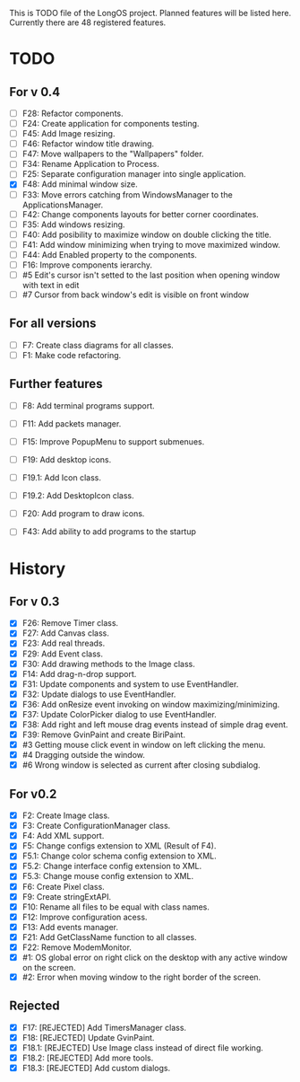 This is TODO file of the LongOS project. Planned features will be listed here.
Currently there are 48 registered features.

TODO
========

For v 0.4
--------
- [ ] F28: Refactor components.
- [ ] F24: Create application for components testing.
- [ ] F45: Add Image resizing.
- [ ] F46: Refactor window title drawing.
- [ ] F47: Move wallpapers to the "Wallpapers" folder.
- [ ] F34: Rename Application to Process.
- [ ] F25: Separate configuration manager into single application.
- [X] F48: Add minimal window size.
- [ ] F33: Move errors catching from WindowsManager to the ApplicationsManager.
- [ ] F42: Change components layouts for better corner coordinates.
- [ ] F35: Add windows resizing.
- [ ] F40: Add posibility to maximize window on double clicking the title.
- [ ] F41: Add window minimizing when trying to move maximized window.
- [ ] F44: Add Enabled property to the components.
- [ ] F16: Improve components ierarchy.
- [ ] #5 Edit's cursor isn't setted to the last position when opening window with text in edit
- [ ] #7 Cursor from back window's edit is visible on front window

For all versions
--------
- [ ] F7: Create class diagrams for all classes.
- [ ] F1: Make code refactoring.

Further features
--------
- [ ] F8: Add terminal programs support.
- [ ] F11: Add packets manager.
- [ ] F15: Improve PopupMenu to support submenues.
- [ ] F19: Add desktop icons.
- [ ] F19.1: Add Icon class.
- [ ] F19.2: Add DesktopIcon class.
- [ ] F20: Add program to draw icons.
- [ ] F43: Add ability to add programs to the startup



History
========

For v 0.3
--------
- [X] F26: Remove Timer class.
- [X] F27: Add Canvas class.
- [X] F23: Add real threads.
- [X] F29: Add Event class.
- [X] F30: Add drawing methods to the Image class.
- [X] F14: Add drag-n-drop support.
- [X] F31: Update components and system to use EventHandler.
- [X] F32: Update dialogs to use EventHandler.
- [X] F36: Add onResize event invoking on window maximizing/minimizing.
- [X] F37: Update ColorPicker dialog to use EventHandler.
- [X] F38: Add right and left mouse drag events instead of simple drag event.
- [X] F39: Remove GvinPaint and create BiriPaint.
- [X] #3 Getting mouse click event in window on left clicking the menu.
- [X] #4 Dragging outside the window.
- [X] #6 Wrong window is selected as current after closing subdialog.

For v0.2
--------

- [X] F2: Create Image class.
- [X] F3: Create ConfigurationManager class.
- [X] F4: Add XML support.
- [X] F5: Change configs extension to XML (Result of F4).
- [X] F5.1: Change color schema config extension to XML.
- [X] F5.2: Change interface config extension to XML.
- [X] F5.3: Change mouse config extension to XML.
- [X] F6: Create Pixel class.
- [X] F9: Create stringExtAPI.
- [X] F10: Rename all files to be equal with class names.
- [X] F12: Improve configuration acess.
- [X] F13: Add events manager.
- [X] F21: Add GetClassName function to all classes.
- [X] F22: Remove ModemMonitor.
- [X] #1: OS global error on right click on the desktop with any active window on the screen.
- [X] #2: Error when moving window to the right border of the screen.

Rejected
--------
- [X] F17: [REJECTED] Add TimersManager class.
- [X] F18: [REJECTED] Update GvinPaint.
- [X] F18.1: [REJECTED] Use Image class instead of direct file working.
- [X] F18.2: [REJECTED] Add more tools.
- [X] F18.3: [REJECTED] Add custom dialogs.